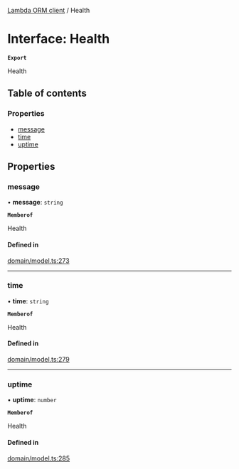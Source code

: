 [Lambda ORM client](../README.md) / Health

# Interface: Health

**`Export`**

Health

## Table of contents

### Properties

- [message](Health.md#message)
- [time](Health.md#time)
- [uptime](Health.md#uptime)

## Properties

### message

• **message**: `string`

**`Memberof`**

Health

#### Defined in

[domain/model.ts:273](https://github.com/FlavioLionelRita/lambdaorm-client-node/blob/5a7bd8d/src/lib/domain/model.ts#L273)

___

### time

• **time**: `string`

**`Memberof`**

Health

#### Defined in

[domain/model.ts:279](https://github.com/FlavioLionelRita/lambdaorm-client-node/blob/5a7bd8d/src/lib/domain/model.ts#L279)

___

### uptime

• **uptime**: `number`

**`Memberof`**

Health

#### Defined in

[domain/model.ts:285](https://github.com/FlavioLionelRita/lambdaorm-client-node/blob/5a7bd8d/src/lib/domain/model.ts#L285)
